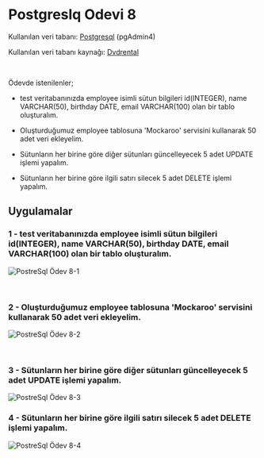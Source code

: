 # **Postgreslq Odevi 8**

Kullanılan veri tabanı:  [Postgresql](https://www.postgresql.org/) (pgAdmin4)

Kullanılan veri tabanı kaynağı: [Dvdrental](https://www.postgresqltutorial.com/postgresql-sample-database/)

<br>

Ödevde istenilenler;
* test veritabanınızda employee isimli sütun bilgileri id(INTEGER), name VARCHAR(50), birthday DATE, email VARCHAR(100) olan bir tablo oluşturalım.

* Oluşturduğumuz employee tablosuna 'Mockaroo' servisini kullanarak 50 adet veri ekleyelim.

* Sütunların her birine göre diğer sütunları güncelleyecek 5 adet UPDATE işlemi yapalım.

* Sütunların her birine göre ilgili satırı silecek 5 adet DELETE işlemi yapalım.



## **Uygulamalar**

### 1 - test veritabanınızda employee isimli sütun bilgileri id(INTEGER), name VARCHAR(50), birthday DATE, email VARCHAR(100) olan bir tablo oluşturalım.
![PostreSql Ödev 8-1](https://raw.githubusercontent.com/osmantuysuz/kodluyoruzilkrepo/main/img/postgreSql%20Ödev-8/sqlOdev8-1.png)

<br>

### 2 - Oluşturduğumuz employee tablosuna 'Mockaroo' servisini kullanarak 50 adet veri ekleyelim.
![PostreSql Ödev 8-2](https://raw.githubusercontent.com/osmantuysuz/kodluyoruzilkrepo/main/img/postgreSql%20Ödev-8/sqlOdev8-2.png)

<br>

### 3 - Sütunların her birine göre diğer sütunları güncelleyecek 5 adet UPDATE işlemi yapalım.
![PostreSql Ödev 8-3](https://raw.githubusercontent.com/osmantuysuz/kodluyoruzilkrepo/main/img/postgreSql%20Ödev-8/sqlOdev8-3.png)
<br>

### 4 - Sütunların her birine göre ilgili satırı silecek 5 adet DELETE işlemi yapalım.
![PostreSql Ödev 8-4](https://raw.githubusercontent.com/osmantuysuz/kodluyoruzilkrepo/main/img/postgreSql%20Ödev-8/sqlOdev8-4.png)